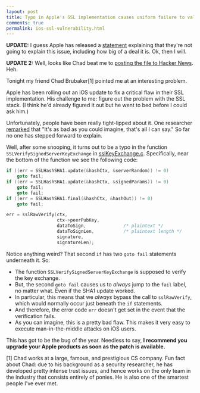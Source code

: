 ```yaml
---
layout: post
title: Typo in Apple's SSL implementation causes uniform failure to validate key exchanges
comments: true
permalink: ios-ssl-vulnerability.html
---
```



**UPDATE:** I guess Apple has released a [statement](http://support.apple.com/kb/HT6147) explaining that they're not going to explain this issue, including how big of a deal it is. Ok, then I will.

**UPDATE 2:** Well, looks like Chad beat me to [posting the file to Hacker News](https://news.ycombinator.com/item?id=7281378). Heh.


Tonight my friend Chad Brubaker[1] pointed me at an interesting problem.

Apple has been rolling out an iOS update to fix a critical flaw in their SSL implementation. His challenge to me: figure out the problem with the SSL stack. (I think he'd already figured it out but he went to bed before I could ask him.)

Unfortunately, people have been really tight-lipped about it. One researcher [remarked](http://www.reuters.com/article/2014/02/22/apple-flaw-idUSL2N0LR07920140222) that "It's as bad as you could imagine, that's all I can say." So far no one has stepped forward to explain.

Well, after some snooping, it turns out to be a typo in the function `SSLVerifySignedServerKeyExchange` in [sslKeyExchange.c](http://opensource.apple.com/source/Security/Security-55471/libsecurity_ssl/lib/sslKeyExchange.c?txt). Specifically, near the bottom of the function we see the following code:

```c
if ((err = SSLHashSHA1.update(&hashCtx, &serverRandom)) != 0)
    goto fail;
if ((err = SSLHashSHA1.update(&hashCtx, &signedParams)) != 0)
    goto fail;
    goto fail;
if ((err = SSLHashSHA1.final(&hashCtx, &hashOut)) != 0)
    goto fail;

err = sslRawVerify(ctx,
                   ctx->peerPubKey,
                   dataToSign,				/* plaintext */
                   dataToSignLen,			/* plaintext length */
                   signature,
                   signatureLen);
```

Notice anything weird? That second `if` has two `goto fail` statements underneath it. So:

* The function `SSLVerifySignedServerKeyExchange` is supposed to verify the key exchange.
* But, the second `goto fail` causes us to *always* jump to the `fail` label, no matter what. Even if the SHA1 update worked.
* In particular, this means that we *always* bypass the call to `sslRawVerify`, which would normally occur just beneath the `if` statements.
* And therefore, the error code `err` doesn't get set in the event that the verification fails.
* As you can imagine, this is a pretty bad flaw. This makes it very easy to execute man-in-the-middle attacks on iOS users.

This has got to be the bug of the year. Needless to say, **I recommend you upgrade your Apple products as soon as the patch is available.**


[1] Chad works at a large, famous, and prestigious CS company. Fun fact about Chad: due to his background as a security researcher, he has developed pretty intense trust issues, and hence works on the only team in the industry that consists entirely of ponies. He is also one of the smartest people I've ever met.